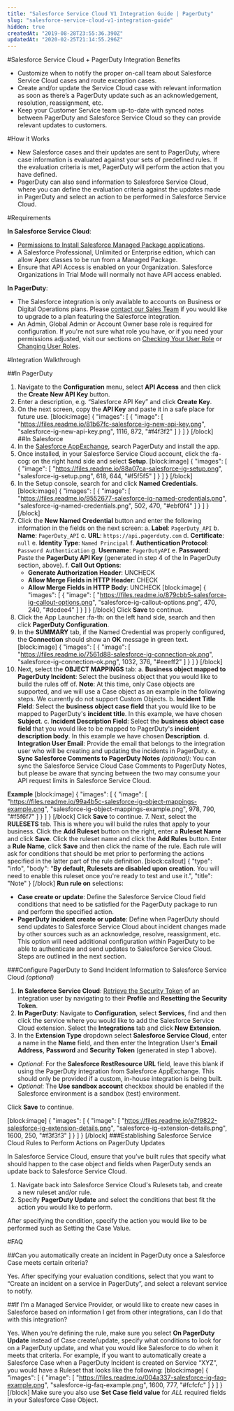 ```yaml
---
title: "Salesforce Service Cloud V1 Integration Guide | PagerDuty"
slug: "salesforce-service-cloud-v1-integration-guide"
hidden: true
createdAt: "2019-08-28T23:55:36.390Z"
updatedAt: "2020-02-25T21:14:55.296Z"
---
```

#Salesforce Service Cloud + PagerDuty Integration Benefits

* Customize when to notify the proper on-call team about Salesforce Service Cloud cases and route exception cases.
* Create and/or update the Service Cloud case with relevant information as soon as there’s a PagerDuty update such as an acknowledgement, resolution, reassignment, etc.
* Keep your Customer Service team up-to-date with synced notes between PagerDuty and Salesforce Service Cloud so they can provide relevant updates to customers.

#How it Works

* New Salesforce cases and their updates are sent to PagerDuty, where case information is evaluated against your sets of predefined rules. If the evaluation criteria is met, PagerDuty will perform the action that you have defined. 
* PagerDuty can also send information to Salesforce Service Cloud, where you can define the evaluation criteria against the updates made in PagerDuty and select an action to be performed in Salesforce Service Cloud.

#Requirements

**In Salesforce Service Cloud**:
* [Permissions to Install Salesforce Managed Package applications](https://help.salesforce.com/articleView?id=managing_packages.htm&type=5).
* A Salesforce Professional, Unlimited or Enterprise edition, which can allow Apex classes to be run from a Managed Package.
* Ensure that API Access is enabled on your Organization. Salesforce Organizations in Trial Mode will normally not have API access enabled.

**In PagerDuty**:
* The Salesforce integration is only available to accounts on Business or Digital Operations plans. Please [contact our Sales Team](https://www.pagerduty.com/contact-sales/) if you would like to upgrade to a plan featuring the Salesforce integration.
* An Admin, Global Admin or Account Owner base role is required for configuration. If you're not sure what role you have, or if you need your permissions adjusted, visit our sections on [Checking Your User Role](https://support.pagerduty.com/v1/docs/user-roles#section-checking-your-user-role) or [Changing User Roles](https://support.pagerduty.com/docs/user-roles#section-changing-user-roles).

#Integration Walkthrough

##In PagerDuty

1. Navigate to the **Configuration** menu, select **API Access** and then click the **Create New API Key** button.
3. Enter a description, e.g. “Salesforce API Key” and click **Create Key**.
4. On the next screen, copy the **API Key** and paste it in a safe place for future use. 
[block:image]
{
  "images": [
    {
      "image": [
        "https://files.readme.io/81b67fc-salesforce-ig-new-api-key.png",
        "salesforce-ig-new-api-key.png",
        1116,
        872,
        "#f4f3f2"
      ]
    }
  ]
}
[/block]
##In Salesforce 
1. In the [Salesforce AppExchange](https://appexchange.salesforce.com/), search PagerDuty and install the app.
2. Once installed, in your Salesforce Service Cloud account, click the :fa-cog: on the right hand side and select **Setup**. 
[block:image]
{
  "images": [
    {
      "image": [
        "https://files.readme.io/88a07ca-salesforce-ig-setup.png",
        "salesforce-ig-setup.png",
        618,
        644,
        "#f5f5f5"
      ]
    }
  ]
}
[/block]
2. In the Setup console, search for and click **Named Credentials**.
[block:image]
{
  "images": [
    {
      "image": [
        "https://files.readme.io/9552677-salesforce-ig-named-credentials.png",
        "salesforce-ig-named-credentials.png",
        502,
        470,
        "#ebf0f4"
      ]
    }
  ]
}
[/block]
3. Click the **New Named Credential** button and enter the following information in the fields on the next screen:
   a. **Label**: `PagerDuty_API`
   b. **Name**: `PagerDuty_API`
   c. **URL**: `https://api.pagerduty.com`
   d. **Certificate**: `null`
     e. **Identity Type**: `Named Principal`
    f. **Authentication Protocol**: `Password Authentication`
    g. **Username**: `PagerDutyAPI`
    e. **Password**: Paste the **PagerDuty API Key** (generated in step 4 of the In PagerDuty section, above).
    f. **Call Out Options**:
      * **Generate Authorization Header**: UNCHECK
      * **Allow Merge Fields in HTTP Header**: CHECK
      * **Allow Merge Fields in HTTP Body**: UNCHECK
[block:image]
{
  "images": [
    {
      "image": [
        "https://files.readme.io/879cbb5-salesforce-ig-callout-options.png",
        "salesforce-ig-callout-options.png",
        470,
        240,
        "#dcdee4"
      ]
    }
  ]
}
[/block]
Click **Save** to continue.
4. Click the App Launcher :fa-th: on the left hand side, search and then click **PagerDuty Configuration**.
5. In the **SUMMARY** tab, if the Named Credential was properly configured, the **Connection** should show an **OK** message in green text.
[block:image]
{
  "images": [
    {
      "image": [
        "https://files.readme.io/7561d88-salesforce-ig-connection-ok.png",
        "salesforce-ig-connection-ok.png",
        1032,
        376,
        "#eeeff2"
      ]
    }
  ]
}
[/block]
6. Next, select the **OBJECT MAPPINGS** tab:
    a. **Business object mapped to PagerDuty Incident**: Select the business object that you would like to build the rules off of. **Note**: At this time, only Case objects are supported, and we will use a Case object as an example in the following steps. We currently do not support Custom Objects.
    b. **Incident Title Field**: Select the **business object case field** that you would like to be mapped to PagerDuty's **incident title**. In this example, we have chosen **Subject**.
    c. **Incident Description Field**: Select the **business object case field** that you would like to be mapped to PagerDuty's **incident description body**. In this example we have chosen **Description**.
    d. **Integration User Email**: Provide the email that belongs to the integration user who will be creating and updating the incidents in PagerDuty.
    e. **Sync Salesforce Comments to PagerDuty Notes** *(optional)*: You can sync the Salesforce Service Cloud Case Comments to PagerDuty Notes, but please be aware that syncing between the two may consume your API request limits in Salesforce Service Cloud.

**Example**
[block:image]
{
  "images": [
    {
      "image": [
        "https://files.readme.io/99a4b5c-salesforce-ig-object-mappings-example.png",
        "salesforce-ig-object-mappings-example.png",
        978,
        790,
        "#f5f6f7"
      ]
    }
  ]
}
[/block]
Click **Save** to continue.
7. Next, select the **RULESETS** tab. This is where you will build the rules that apply to your business. Click the **Add Ruleset** button on the right, enter a **Ruleset Name** and click **Save**. Click the ruleset name and click the **Add Rules** button. Enter a **Rule Name**, click **Save** and then click the name of the rule. Each rule will ask for conditions that should be met prior to performing the actions specified in the latter part of the rule definition. 
[block:callout]
{
  "type": "info",
  "body": "**By default, Rulesets are disabled upon creation**. You will need to enable this ruleset once you're ready to test and use it.",
  "title": "Note"
}
[/block]
   **Run rule on** selections: 
   * **Case create or update**: Define the Salesforce Service Cloud field conditions that need to be satisfied for the PagerDuty package to run and perform the specified action.
   * **PagerDuty incident create or update**: Define when PagerDuty should send updates to Salesforce Service Cloud about incident changes made by other sources such as an acknowledge, resolve, reassignment, etc. This option will need additional configuration within PagerDuty to be able to authenticate and send updates to Salesforce Service Cloud. Steps are outlined in the next section.

###Configure PagerDuty to Send Incident Information to Salesforce Service Cloud *(optional)*

1. **In Salesforce Service Cloud**: [Retrieve the Security Token](https://help.salesforce.com/articleView?id=user_security_token.htm&type=5) of an integration user by navigating to their **Profile** and **Resetting the Security Token**.
2. **In PagerDuty**: Navigate to **Configuration**, select **Services**, find and then click the service where you would like to add the Salesforce Service Cloud extension. Select the **Integrations** tab and click **New Extension**.
3. In the **Extension Type** dropdown select **Salesforce Service Cloud**, enter a name in the **Name** field,  and then enter the Integration User's **Email Address**, **Password** and **Security Token** (generated in step 1 above). 

* *Optional*: For the **Salesforce RestResource URL** field, leave this blank if using the PagerDuty integration from Salesforce AppExchange. This should only be provided if a custom, in-house integration is being built.
* *Optional*: The **Use sandbox account** checkbox should be enabled if the Salesforce environment is a sandbox (test) environment.

Click **Save** to continue. 

[block:image]
{
  "images": [
    {
      "image": [
        "https://files.readme.io/e7f9822-salesforce-ig-extension-details.png",
        "salesforce-ig-extension-details.png",
        1600,
        250,
        "#f3f3f3"
      ]
    }
  ]
}
[/block]
###Establishing Salesforce Service Cloud Rules to Perform Actions on PagerDuty Updates

In Salesforce Service Cloud, ensure that you’ve built rules that specify what should happen to the case object and fields when PagerDuty sends an update back to Salesforce Service Cloud.

1. Navigate back into Salesforce Service Cloud's Rulesets tab, and create a new ruleset and/or rule.
2. Specify **PagerDuty Update** and select the conditions that best fit the action you would like to perform.

After specifying the condition, specify the action you would like to be performed such as Setting the Case Value.

#FAQ

##Can you automatically create an incident in PagerDuty once a Salesforce Case meets certain criteria?

Yes. After specifying your evaluation conditions, select that you want to “Create an incident on a service in PagerDuty”, and select a relevant service to notify.

##If I’m a Managed Service Provider, or would like to create new cases in Salesforce based on information I get from other integrations, can I do that with this integration?

Yes. When you’re defining the rule, make sure you select **On PagerDuty Update** instead of Case create/update, specify what conditions to look for on a PagerDuty update, and what you would like Salesforce to do when it meets that criteria. For example, if you want to automatically create a Salesforce Case when a PagerDuty Incident is created on Service “XYZ”, you would have a Ruleset that looks like the following:
[block:image]
{
  "images": [
    {
      "image": [
        "https://files.readme.io/004a337-salesforce-ig-faq-example.png",
        "salesforce-ig-faq-example.png",
        1600,
        777,
        "#fcfcfc"
      ]
    }
  ]
}
[/block]
Make sure you also use **Set Case field value** for *ALL* required fields in your Salesforce Case Object.